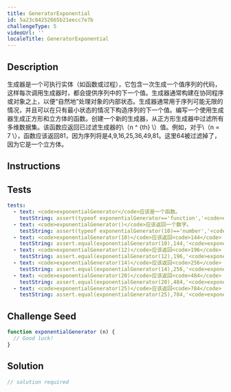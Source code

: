 ```yaml
---
title: GeneratorExponential
id: 5a23c84252665b21eecc7e7b
challengeType: 5
videoUrl: ''
localeTitle: GeneratorExponential
---
```


## Description
<section id="description">生成器是一个可执行实体（如函数或过程），它包含一次生成一个值序列的代码，这样每次调用生成器时，都会提供序列中的下一个值。生成器通常构建在协同程序或对象之上，以便“自然地”处理对象的内部状态。生成器通常用于序列可能无限的情况，并且可以在只有最小状态的情况下构造序列的下一个值。编写一个使用生成器生成正方形和立方体的函数。创建一个新的生成器，从正方形生成器中过滤所有多维数据集。该函数应返回已过滤生成器的\（n ^ {th} \）值。例如，对于\（n = 7 \），函数应该返回81，因为序列将是4,9,16,25,36,49,81。这里64被过滤掉了，因为它是一个立方体。 </section>

## Instructions
<section id="instructions">
</section>

## Tests
<section id='tests'>

```yml
tests:
  - text: <code>exponentialGenerator</code>应该是一个函数。
    testString: assert(typeof exponentialGenerator=='function','<code>exponentialGenerator</code> should be a function.');
  - text: <code>exponentialGenerator()</code>应该返回一个数字。
    testString: assert(typeof exponentialGenerator(10)=='number','<code>exponentialGenerator()</code> should return a number.');
  - text: <code>exponentialGenerator(10)</code>应该返回<code>144</code> 。
    testString: assert.equal(exponentialGenerator(10),144,'<code>exponentialGenerator(10)</code> should return <code>144</code>.');
  - text: <code>exponentialGenerator(12)</code>应该返回<code>196</code> 。
    testString: assert.equal(exponentialGenerator(12),196,'<code>exponentialGenerator(12)</code> should return <code>196</code>.');
  - text: <code>exponentialGenerator(14)</code>应该返回<code>256</code> 。
    testString: assert.equal(exponentialGenerator(14),256,'<code>exponentialGenerator(14)</code> should return <code>256</code>.');
  - text: <code>exponentialGenerator(20)</code>应该返回<code>484</code> 。
    testString: assert.equal(exponentialGenerator(20),484,'<code>exponentialGenerator(20)</code> should return <code>484</code>.');
  - text: <code>exponentialGenerator(25)</code>应该返回<code>784</code> 。
    testString: assert.equal(exponentialGenerator(25),784,'<code>exponentialGenerator(25)</code> should return <code>784</code>.');

```

</section>

## Challenge Seed
<section id='challengeSeed'>

<div id='js-seed'>

```js
function exponentialGenerator (n) {
  // Good luck!
}

```

</div>



</section>

## Solution
<section id='solution'>

```js
// solution required
```
</section>
